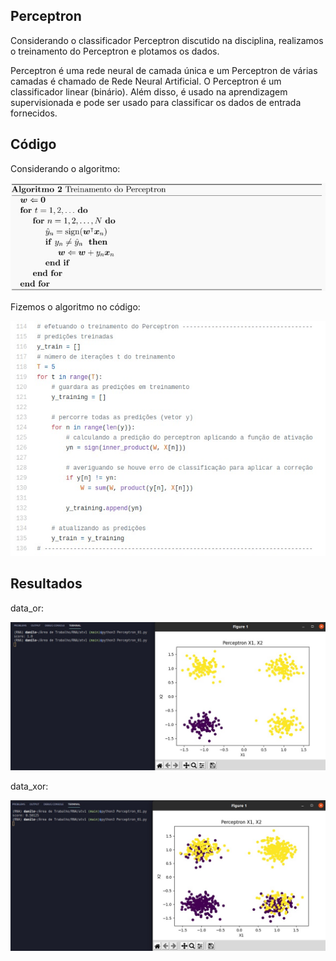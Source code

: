 ## Perceptron

Considerando o classificador Perceptron discutido na disciplina, realizamos o treinamento do Perceptron e plotamos os dados.

Perceptron é uma rede neural de camada única e um Perceptron de várias camadas é chamado de Rede Neural Artificial. O Perceptron é um classificador linear (binário). Além disso, é usado na aprendizagem supervisionada e pode ser usado para classificar os dados de entrada fornecidos.

## Código
Considerando o algoritmo:
<p align="center">
   <img width="600" src="imagens/algoritmo_perceptron.jpeg">
</p>

Fizemos o algoritmo no código:
<p align="center">
   <img width="600" src="imagens/treinamento.jpeg">
</p>

## Resultados
data_or:
<p align="center">
   <img width="600" src="imagens/data_or_percent.jpeg">
</p>

data_xor:
<p align="center">
   <img width="600" src="imagens/data_xor_percent.jpeg">
</p>
